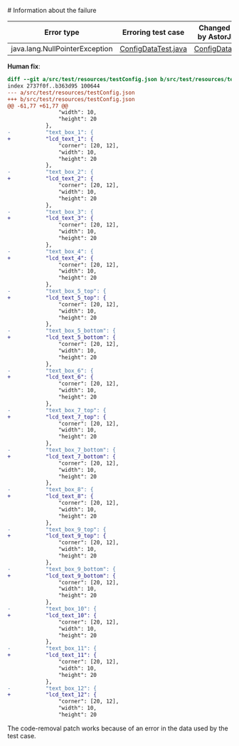 # Information about the failure

| Error type   | Erroring test case | Changed file by AstorJKali |
|--------------|-------------------|----------------------------|
| java.lang.NullPointerException | [ConfigDataTest.java](https://github.com/repairnator/repairnator-experiments-one-erroring-test-case/blob/fb3a63d240bfa762dc244bee6a77d3801d24f5f6/src/test/java/uk/ac/cam/groupprojects/bravo/config/ConfigDataTest.java#L24)| [ConfigData.json](https://github.com/repairnator/repairnator-experiments-one-erroring-test-case/blob/fb3a63d240bfa762dc244bee6a77d3801d24f5f6/src/main/java/uk/ac/cam/groupprojects/bravo/config/ConfigData.java#L56)|

**Human fix**:

```diff
diff --git a/src/test/resources/testConfig.json b/src/test/resources/testConfig.json
index 2737f0f..b363d95 100644
--- a/src/test/resources/testConfig.json
+++ b/src/test/resources/testConfig.json
@@ -61,77 +61,77 @@
 				"width": 10,
 				"height": 20
 			},
-			"text_box_1": {
+			"lcd_text_1": {
 				"corner": [20, 12],
 				"width": 10,
 				"height": 20
 			},
-			"text_box_2": {
+			"lcd_text_2": {
 				"corner": [20, 12],
 				"width": 10,
 				"height": 20
 			},
-			"text_box_3": {
+			"lcd_text_3": {
 				"corner": [20, 12],
 				"width": 10,
 				"height": 20
 			},
-			"text_box_4": {
+			"lcd_text_4": {
 				"corner": [20, 12],
 				"width": 10,
 				"height": 20
 			},
-			"text_box_5_top": {
+			"lcd_text_5_top": {
 				"corner": [20, 12],
 				"width": 10,
 				"height": 20
 			},
-			"text_box_5_bottom": {
+			"lcd_text_5_bottom": {
 				"corner": [20, 12],
 				"width": 10,
 				"height": 20
 			},
-			"text_box_6": {
+			"lcd_text_6": {
 				"corner": [20, 12],
 				"width": 10,
 				"height": 20
 			},
-			"text_box_7_top": {
+			"lcd_text_7_top": {
 				"corner": [20, 12],
 				"width": 10,
 				"height": 20
 			},
-			"text_box_7_bottom": {
+			"lcd_text_7_bottom": {
 				"corner": [20, 12],
 				"width": 10,
 				"height": 20
 			},
-			"text_box_8": {
+			"lcd_text_8": {
 				"corner": [20, 12],
 				"width": 10,
 				"height": 20
 			},
-			"text_box_9_top": {
+			"lcd_text_9_top": {
 				"corner": [20, 12],
 				"width": 10,
 				"height": 20
 			},
-			"text_box_9_bottom": {
+			"lcd_text_9_bottom": {
 				"corner": [20, 12],
 				"width": 10,
 				"height": 20
 			},
-			"text_box_10": {
+			"lcd_text_10": {
 				"corner": [20, 12],
 				"width": 10,
 				"height": 20
 			},
-			"text_box_11": {
+			"lcd_text_11": {
 				"corner": [20, 12],
 				"width": 10,
 				"height": 20
 			},
-			"text_box_12": {
+			"lcd_text_12": {
 				"corner": [20, 12],
 				"width": 10,
 				"height": 20
```

The code-removal patch works because of an error in the data used by the test case.
